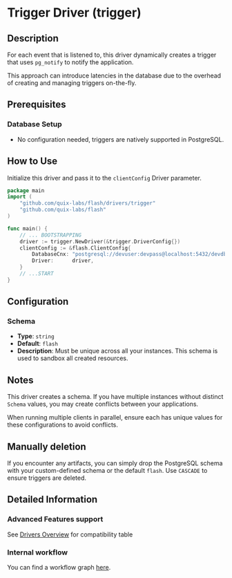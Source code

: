 # Trigger Driver (trigger)

## Description

For each event that is listened to, this driver dynamically creates a trigger that uses `pg_notify` to notify the application.

This approach can introduce latencies in the database due to the overhead of creating and managing triggers on-the-fly.

## Prerequisites

### Database Setup

- No configuration needed, triggers are natively supported in PostgreSQL.

## How to Use

Initialize this driver and pass it to the `clientConfig` Driver parameter.

```go
package main
import (
    "github.com/quix-labs/flash/drivers/trigger"
    "github.com/quix-labs/flash"
)

func main() {
	// ... BOOTSTRAPPING
	driver := trigger.NewDriver(&trigger.DriverConfig{})
	clientConfig := &flash.ClientConfig{
		DatabaseCnx: "postgresql://devuser:devpass@localhost:5432/devdb",
		Driver:      driver,
	}
	// ...START
}
```
## Configuration

### Schema

- **Type**: `string`
- **Default**: `flash`
- **Description**: Must be unique across all your instances. This schema is used to sandbox all created resources.

## Notes

This driver creates a schema. If you have multiple instances without distinct `Schema` values, you may create conflicts between your applications.

When running multiple clients in parallel, ensure each has unique values for these configurations to avoid conflicts.


## Manually deletion

If you encounter any artifacts, you can simply drop the PostgreSQL schema with your custom-defined schema or the default `flash`. Use `CASCADE` to ensure triggers are deleted.


## Detailed Information

### Advanced Features support

See [Drivers Overview](../) for compatibility table

### Internal workflow

You can find a workflow graph [here](./WORKFLOW).